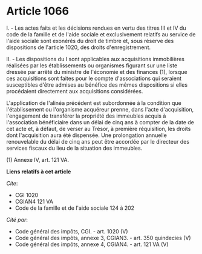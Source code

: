 # Article 1066

I. - Les actes faits et les décisions rendues en vertu des titres III et IV du code de la famille et de l'aide sociale et
exclusivement relatifs au service de l'aide sociale sont exonérés du droit de timbre et, sous réserve des dispositions de
l'article 1020, des droits d'enregistrement.

II. - Les dispositions du I sont applicables aux acquisitions immobilières réalisées par les établissements ou organismes
figurant sur une liste dressée par arrêté du ministre de l'économie et des finances (1), lorsque ces acquisitions sont faites
pour le compte d'associations qui seraient susceptibles d'être admises au bénéfice des mêmes dispositions si elles
procédaient directement aux acquisitions considérées.

L'application de l'alinéa précédent est subordonnée à la condition que l'établissement ou l'organisme acquéreur prenne, dans
l'acte d'acquisition, l'engagement de transférer la propriété des immeubles acquis à l'association bénéficiaire dans un délai
de cinq ans à compter de la date de cet acte et, à défaut, de verser au Trésor, à première réquisition, les droits dont
l'acquisition aura été dispensée. Une prolongation annuelle renouvelable du délai de cinq ans peut être accordée par le
directeur des services fiscaux du lieu de la situation des immeubles.

(1) Annexe IV, art. 121 VA.

**Liens relatifs à cet article**

_Cite_:

  - CGI 1020
  - CGIAN4 121 VA
  - Code de la famille et de l'aide sociale 124 à 202

_Cité par_:

  - Code général des impôts, CGI. - art. 1020 (V)
  - Code général des impôts, annexe 3, CGIAN3. - art. 350 quindecies (V)
  - Code général des impôts, annexe 4, CGIAN4. - art. 121 VA (V)
